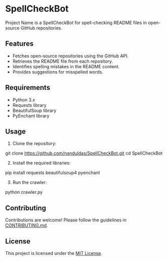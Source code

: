 # SpellCheckBot

Project Name is a SpellCheckBot for spell-checking README files in open-source GitHub repositories.

## Features

- Fetches open-source repositories using the GitHub API.
- Retrieves the README file from each repository.
- Identifies spelling mistakes in the README content.
- Provides suggestions for misspelled words.

## Requirements

- Python 3.x
- Requests library
- BeautifulSoup library
- PyEnchant library

## Usage

1. Clone the repository:

git clone https://github.com/nanduldas/SpellCheckBot.git cd SpellCheckBot

2. Install the required libraries:

pip install requests beautifulsoup4 pyenchant

3. Run the crawler:

python crawler.py

## Contributing

Contributions are welcome! Please follow the guidelines in [CONTRIBUTING.md](CONTRIBUTING.md).

## License

This project is licensed under the [MIT License](LICENSE).
